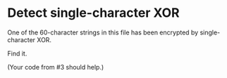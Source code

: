
# Detect single-character XOR

One of the 60-character strings in this file has been encrypted by single-character XOR.

Find it.

(Your code from #3 should help.)
